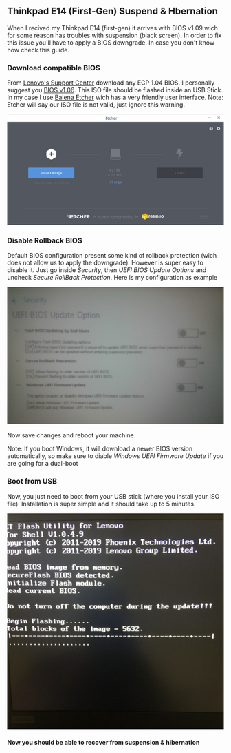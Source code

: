 ## Thinkpad E14 (First-Gen) Suspend & Hbernation

When I recived my Thinkpad E14 (first-gen) it arrives with BIOS v1.09 wich for some reason has troubles with suspension (black screen). In order to fix this issue you'll have to apply a BIOS downgrade. In case you don't know how check this guide.

### Download compatible BIOS

From [Lenovo's Support Center](https://pcsupport.lenovo.com/us/en/products/laptops-and-netbooks/thinkpad-edge-laptops/thinkpad-e14-type-20ra-20rb/downloads/DS541516) download any ECP 1.04 BIOS. I personally suggest you [BIOS v1.06](https://download.lenovo.com/pccbbs/mobiles/r16uj03wd.iso). This ISO file should be flashed inside an USB Stick. In my case I use [Balena Etcher](https://www.balena.io/etcher/) wich has a very friendly user interface. Note: Etcher will say our ISO file is not valid, just ignore this warning.

![](./etcher.png?raw=true)

### Disable Rollback BIOS

Default BIOS configuration present some kind of rollback protection (wich does not allow us to apply the downgrade). However is super easy to disable it. Just go inside *Security*, then *UEFI BIOS Update Options* and uncheck *Secure RollBack Protection*. Here is my configuration as example

![](./bios-settings.jpg?raw=true)

Now save changes and reboot your machine.

Note: If you boot Windows, it will download a newer BIOS version automatically, so make sure to diable *Windows UEFI Firmware Update* if you are going for a dual-boot

### Boot from USB

Now, you just need to boot from your USB stick (where you install your ISO file). Installation is super simple and it should take up to 5 minutes.

![](./bios-update.jpg?raw=true)

#### Now you should be able to recover from suspension & hibernation
